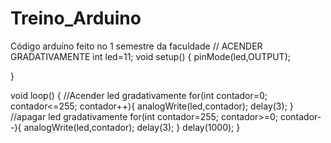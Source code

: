 # Treino_Arduino
Código arduíno feito no 1 semestre da faculdade
// ACENDER GRADATIVAMENTE
int led=11;
void setup() {
  pinMode(led,OUTPUT);

}

void loop() {
  //Acender led gradativamente
  for(int contador=0; contador<=255; contador++){
    analogWrite(led,contador);
    delay(3);
  }
  //apagar led gradativamente
  for(int contador=255; contador>=0; contador--){
    analogWrite(led,contador);
    delay(3);
  }
  delay(1000);
}

